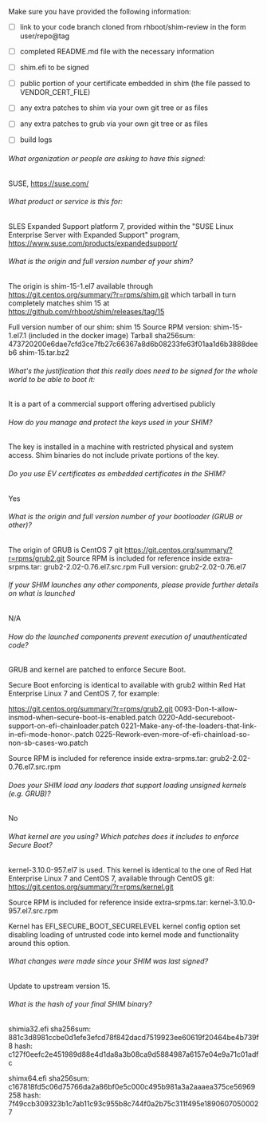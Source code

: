 Make sure you have provided the following information:

 - [ ] link to your code branch cloned from rhboot/shim-review in the form user/repo@tag
 - [ ] completed README.md file with the necessary information
 - [ ] shim.efi to be signed
 - [ ] public portion of your certificate embedded in shim (the file passed to VENDOR_CERT_FILE)
 - [ ] any extra patches to shim via your own git tree or as files
 - [ ] any extra patches to grub via your own git tree or as files
 - [ ] build logs


###### What organization or people are asking to have this signed:
SUSE, https://suse.com/

###### What product or service is this for:
SLES Expanded Support platform 7, provided within the 
"SUSE Linux Enterprise Server with Expanded Support" program,
https://www.suse.com/products/expandedsupport/

###### What is the origin and full version number of your shim?
The origin is shim-15-1.el7 available through https://git.centos.org/summary/?r=rpms/shim.git
which tarball in turn completely matches shim 15 at https://github.com/rhboot/shim/releases/tag/15

Full version number of our shim: shim 15
Source RPM version: shim-15-1.el7.1 (included in the docker image)
Tarball sha256sum:
473720200e6dae7cfd3ce7fb27c66367a8d6b08233fe63f01aa1d6b3888deeb6  shim-15.tar.bz2

###### What's the justification that this really does need to be signed for the whole world to be able to boot it:
It is a part of a commercial support offering advertised publicly

###### How do you manage and protect the keys used in your SHIM?
The key is installed in a machine with restricted physical and system access.
Shim binaries do not include private portions of the key.

###### Do you use EV certificates as embedded certificates in the SHIM?
Yes

###### What is the origin and full version number of your bootloader (GRUB or other)?
The origin of GRUB is CentOS 7 git https://git.centos.org/summary/?r=rpms/grub2.git
Source RPM is included for reference inside extra-srpms.tar: grub2-2.02-0.76.el7.src.rpm
Full version: grub2-2.02-0.76.el7

###### If your SHIM launches any other components, please provide further details on what is launched
N/A

###### How do the launched components prevent execution of unauthenticated code?
GRUB and kernel are patched to enforce Secure Boot.

  Secure Boot enforcing is identical to available with grub2 within 
  Red Hat Enterprise Linux 7 and CentOS 7, for example:

  https://git.centos.org/summary/?r=rpms/grub2.git
  0093-Don-t-allow-insmod-when-secure-boot-is-enabled.patch
  0220-Add-secureboot-support-on-efi-chainloader.patch
  0221-Make-any-of-the-loaders-that-link-in-efi-mode-honor-.patch
  0225-Rework-even-more-of-efi-chainload-so-non-sb-cases-wo.patch

  Source RPM is included for reference inside extra-srpms.tar: grub2-2.02-0.76.el7.src.rpm

###### Does your SHIM load any loaders that support loading unsigned kernels (e.g. GRUB)?

No

###### What kernel are you using? Which patches does it includes to enforce Secure Boot?

kernel-3.10.0-957.el7 is used. This kernel is identical to the one of Red Hat Enterprise
Linux 7 and CentOS 7, available through CentOS git: https://git.centos.org/summary/?r=rpms/kernel.git

Source RPM is included for reference inside extra-srpms.tar: kernel-3.10.0-957.el7.src.rpm

Kernel has EFI_SECURE_BOOT_SECURELEVEL kernel config option set disabling loading of untrusted code into kernel mode
and functionality around this option.

###### What changes were made since your SHIM was last signed?

Update to upstream version 15.

###### What is the hash of your final SHIM binary?

shimia32.efi
sha256sum: 881c3d8981ccbe0d1efe3efcd78f842dacd7519923ee60619f20464be4b739f8
hash: c127f0eefc2e451989d88e4d1da8a3b08ca9d5884987a6157e04e9a71c01adfc

shimx64.efi
sha256sum: c167818fd5c06d75766da2a86bf0e5c000c495b981a3a2aaaea375ce56969258
hash: 7f49ccb309323b1c7ab11c93c955b8c744f0a2b75c311f495e18906070500027
